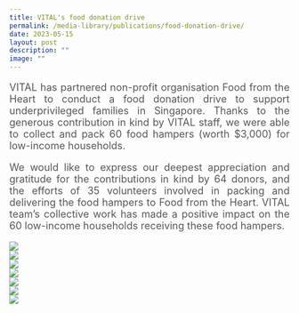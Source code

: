 ```yaml
---
title: VITAL's food donation drive
permalink: /media-library/publications/food-donation-drive/
date: 2023-05-15
layout: post
description: ""
image: ""
---
```

<p style="font-size: 18px;color:#585858;text-align:justify;">
VITAL has partnered non-profit organisation Food from the Heart to conduct a food donation drive to support underprivileged families in Singapore. Thanks to the generous contribution in kind by VITAL staff, we were able to collect and pack 60 food hampers (worth $3,000) for low-income households. 
</p>

<p style="font-size: 18px;color:#585858;text-align:justify;">
We would like to express our deepest appreciation and gratitude for the contributions in kind by 64 donors,  and the efforts of 35 volunteers involved in packing and delivering the food hampers to Food from the Heart. VITAL team’s collective work has made a positive impact on the 60 low-income households receiving these food hampers.
</p>

<img src="/images/Media/charity 01.jpg">
<br>
<img src="/images/Media/charity 02.jpg">
<br>
<img src="/images/Media/charity 03.jpg">
<br>
<img src="/images/Media/charity 04.jpg">
<br>
<img src="/images/Media/charity 05.jpg">
<br>
<img src="/images/Media/charity 06.jpg">
<br>
<img src="/images/Media/charity 07.jpg">